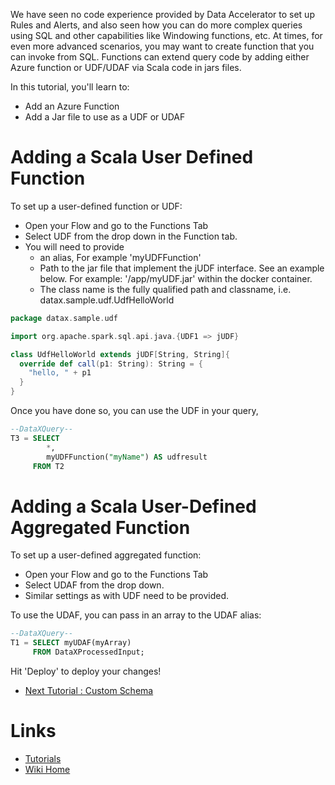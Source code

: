 We have seen no code experience provided by Data Accelerator to set up Rules and Alerts, and also seen how you can do more complex queries using SQL and other capabilities like Windowing functions, etc. At times, for even more advanced scenarios, you may want to create function that you can invoke from SQL. Functions can extend query code by adding either Azure function or UDF/UDAF via Scala code in jars files.

In this tutorial, you'll learn to:
 - Add an Azure Function
 - Add a Jar file to use as a UDF or UDAF


# Adding a Scala User Defined Function
To set up a user-defined function or UDF:
 - Open your Flow and go to the Functions Tab
 - Select UDF from the drop down in the Function tab.
 - You will need to provide 
    - an alias, For example 'myUDFFunction'
    - Path to the jar file that implement the jUDF interface. See an example below.  For example:  '/app/myUDF.jar' within the docker container.
    - The class name is the fully qualified path and classname, i.e. datax.sample.udf.UdfHelloWorld

```scala
package datax.sample.udf

import org.apache.spark.sql.api.java.{UDF1 => jUDF}

class UdfHelloWorld extends jUDF[String, String]{
  override def call(p1: String): String = {
    "hello, " + p1
  }
}
```
Once you have done so, you can use the UDF in your query,  
```sql
--DataXQuery--
T3 = SELECT 
        *,
        myUDFFunction("myName") AS udfresult
     FROM T2
```

# Adding a Scala User-Defined Aggregated Function
To set up a user-defined aggregated function:
 - Open your Flow and go to the Functions Tab
 - Select UDAF from the drop down.  
 - Similar settings as with UDF need to be provided.  


To use the UDAF, you can pass in an array to the UDAF alias:

```sql
--DataXQuery--
T1 = SELECT myUDAF(myArray)
     FROM DataXProcessedInput;
```

Hit 'Deploy' to deploy your changes! 

* [Next Tutorial : Custom Schema](https://github.com/Microsoft/data-accelerator/wiki/Local-Tutorial-14-Custom-schema)

# Links
* [Tutorials](Tutorials)
* [Wiki Home](Home) 